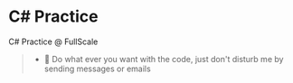 # C# Practice
C# Practice @ FullScale
> - 📢 Do what ever you want with the code, just don't disturb me by sending messages or emails
